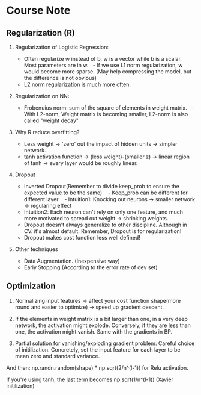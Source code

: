 # Course Note 

## Regularization (R)

1. Regularization of Logistic Regression: 
    - Often regularize w instead of b, w is a vector while b is a scalar. Most parameters are in w. 
    - If we use L1 norm regularization, w would become more sparse. (May help compressing the model, but the difference is not obvious)
    - L2 norm regularization is much more often. 

2. Regularization on NN:
    - Frobenuius norm: sum of the square of elements in weight matrix. 
    - With L2-norm, Weight matrix is becoming smaller, L2-norm is also called "weight decay"
  
3. Why R reduce overfitting?
    - Less weight -> 'zero' out the impact of hidden units -> simpler network. 
    - tanh activation function -> (less weight)-(smaller z) -> linear region of tanh -> every layer would be roughly linear. 

4. Dropout
    - Inverted Dropout(Remember to divide keep_prob to ensure the expected value to be the same)
    - Keep_prob can be different for different layer
    - Intuition1: Knocking out neurons -> smaller network -> regularing effect
    - Intuition2: Each neuron can't rely on only one feature, and much more motivated to spread out weight -> shrinking weights.
    - Dropout doesn't always generalize to other discipline. Although in CV. it's almost default. Remember, Dropout is for regularization!
    - Dropout makes cost function less well defined!
    
 5. Other techniques
    - Data Augmentation. (Inexpensive way)
    - Early Stopping (According to the error rate of dev set)
    
## Optimization

1. Normalizing input features -> affect your cost function shape(more round and easier to optimize) -> speed up gradient descent.

2. If the elements in weight matrix is a bit larger than one, in a very deep network, the activation might explode. Conversely, if they are less than one, the activation might vanish. Same with the gradients in BP. 

3. Partial solution for vanishing/exploding gradient problem: Careful choice of initilization. Concretely, set the input feature for each layer to be mean zero and standard variance. 

And then: np.randn.random(shape) * np.sqrt(2/n^(l-1)) for Relu activation. 

If you're using tanh, the last term becomes np.sqrt(1/n^(l-1)) (Xavier initilization)
